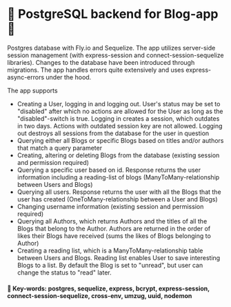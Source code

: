 # 🥇 PostgreSQL backend for Blog-app 🥇

Postgres database with Fly.io and Sequelize. The app utilizes server-side session management (with express-session and connect-session-sequelize libraries). Changes to the database have been introduced through migrations. The app handles errors quite extensively and uses express-async-errors under the hood.

The app supports
- Creating a User, logging in and logging out. User's status may be set to "disabled" after which no actions are allowed for the User as long as the "disabled"-switch is true. Logging in creates a session, which outdates in two days. Actions with outdated session key are not allowed. Logging out destroys all sessions from the database for the user in question
- Querying either all Blogs or specific Blogs based on titles and/or authors that match a query parameter
- Creating, altering or deleting Blogs from the database (existing session and permission required)
- Querying a specific user based on id. Response returns the user information including a reading-list of blogs (ManyToMany-relationship between Users and Blogs)
- Querying all users. Response returns the user with all the Blogs that the user has created (OneToMany-relationship between a User and Blogs)
- Changing username information (existing session and permission required)
- Querying all Authors, which returns Authors and the titles of all the Blogs that belong to the Author. Authors are returned in the order of likes their Blogs have received (sums the likes of Blogs belonging to Author)
- Creating a reading list, which is a ManyToMany-relationship table between Users and Blogs. Reading list enables User to save interesting Blogs to a list. By default the Blog is set to "unread", but user can change the status to "read" later.

#### 🔖 Key-words: postgres, sequelize, express, bcrypt, express-session, connect-session-sequelize, cross-env, umzug, uuid, nodemon

